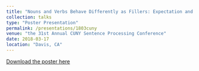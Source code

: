 ```yaml
---
title: "Nouns and Verbs Behave Differently as Fillers: Expectation and Interference in Constructing Long-Distance Dependencies"
collection: talks
type: "Poster Presentation"
permalink: /presentations/1803cuny
venue: "the 31st Annual CUNY Sentence Processing Conference"
date: 2018-03-17
location: "Davis, CA"
---
```


[Download the poster here](http://yiwenzh29.github.io/files/2018-cuny-poster.pdf)

